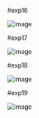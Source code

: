 #exp16

![image](https://github.com/sreejakaveti/Toc/assets/113493813/a00c7498-eda8-4e38-b6d8-8ec4d227921d)


#exp17

![image](https://github.com/sreejakaveti/Toc/assets/113493813/8d790dcb-ca03-4046-9655-a2c58c563faa)


#exp18

![image](https://github.com/sreejakaveti/Toc/assets/113493813/c6e1e2d6-af93-480a-80b9-58284f2d09cd)

#exp19

![image](https://github.com/sreejakaveti/Toc/assets/113493813/7faf2cfa-2a06-4934-919d-55c917ab3785)


